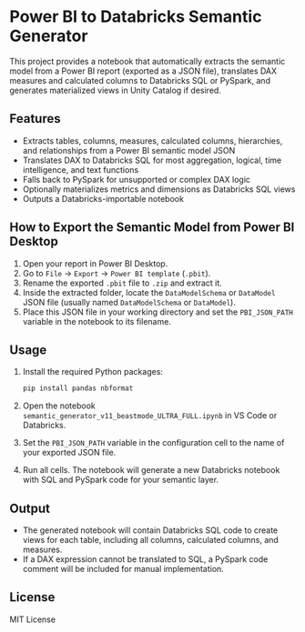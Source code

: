 # Power BI to Databricks Semantic Generator

This project provides a notebook that automatically extracts the semantic model from a Power BI report (exported as a JSON file), translates DAX measures and calculated columns to Databricks SQL or PySpark, and generates materialized views in Unity Catalog if desired.

## Features

- Extracts tables, columns, measures, calculated columns, hierarchies, and relationships from a Power BI semantic model JSON
- Translates DAX to Databricks SQL for most aggregation, logical, time intelligence, and text functions
- Falls back to PySpark for unsupported or complex DAX logic
- Optionally materializes metrics and dimensions as Databricks SQL views
- Outputs a Databricks-importable notebook

## How to Export the Semantic Model from Power BI Desktop

1. Open your report in Power BI Desktop.
2. Go to `File` → `Export` → `Power BI template` (`.pbit`).
3. Rename the exported `.pbit` file to `.zip` and extract it.
4. Inside the extracted folder, locate the `DataModelSchema` or `DataModel` JSON file (usually named `DataModelSchema` or `DataModel`).
5. Place this JSON file in your working directory and set the `PBI_JSON_PATH` variable in the notebook to its filename.

## Usage

1. Install the required Python packages:

   ```sh
   pip install pandas nbformat
   ```

2. Open the notebook `semantic_generator_v11_beastmode_ULTRA_FULL.ipynb` in VS Code or Databricks.
3. Set the `PBI_JSON_PATH` variable in the configuration cell to the name of your exported JSON file.
4. Run all cells. The notebook will generate a new Databricks notebook with SQL and PySpark code for your semantic layer.

## Output

- The generated notebook will contain Databricks SQL code to create views for each table, including all columns, calculated columns, and measures.
- If a DAX expression cannot be translated to SQL, a PySpark code comment will be included for manual implementation.

## License

MIT License
